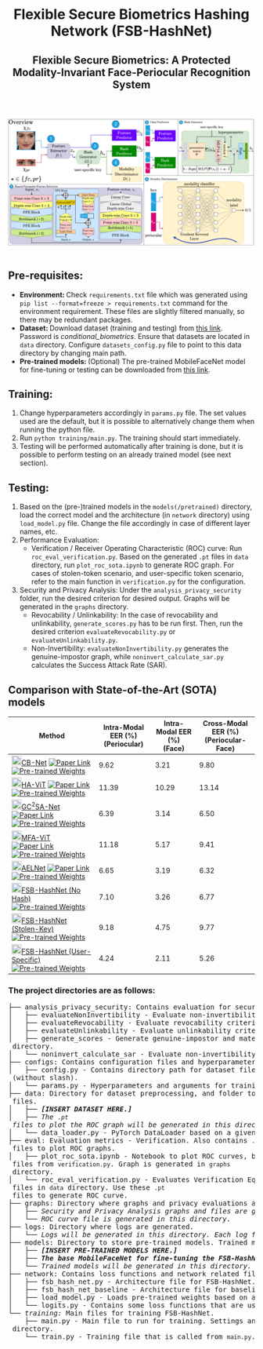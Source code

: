 <h1 align="center">
    Flexible Secure Biometrics Hashing Network (FSB-HashNet)
</h1>
<h2 align="center">
    Flexible Secure Biometrics: A Protected Modality-Invariant Face-Periocular Recognition System  
</h2>
<br/>

![Network Architecture](FSB_HashNet.png?raw=true "FSB-HashNet")
<br/></br>

## Pre-requisites:
- <b>Environment: </b>Check `requirements.txt` file which was generated using `pip list --format=freeze > requirements.txt` command for the environment requirement. These files are slightly filtered manually, so there may be redundant packages.
- <b>Dataset: </b> Download dataset (training and testing) from [this link](https://www.dropbox.com/s/bfub8fmc44tvcxb/periocular_face_dataset.zip?dl=0). Password is _conditional\_biometrics_.
Ensure that datasets are located in `data` directory. Configure `datasets_config.py` file to point to this data directory by changing main path.
- <b>Pre-trained models: </b>(Optional) The pre-trained MobileFaceNet model for fine-tuning or testing can be downloaded from [this link](https://www.dropbox.com/scl/fi/l3k1h3tc12vy7puargfc3/MobileFaceNet_1024.pt?rlkey=m9zock9slmaivhij6sptjyzl6&st=jy9cb6oj&dl=0).

## Training: 
1. Change hyperparameters accordingly in `params.py` file. The set values used are the default, but it is possible to alternatively change them when running the python file.
2. Run `python training/main.py`. The training should start immediately.
3. Testing will be performed automatically after training is done, but it is possible to perform testing on an already trained model (see next section).

## Testing:
1. Based on the (pre-)trained models in the `models(/pretrained)` directory, load the correct model and the architecture (in `network` directory) using `load_model.py` file. Change the file accordingly in case of different layer names, etc. 
2. Performance Evaluation:
    * Verification / Receiver Operating Characteristic (ROC) curve: Run `roc_eval_verification.py`. Based on the generated `.pt` files in `data` directory, run `plot_roc_sota.ipynb` to generate ROC graph. For cases of stolen-token scenario, and user-specific token scenario, refer to the main function in `verification.py` for the configuration.
3. Security and Privacy Analysis: Under the `analysis_privacy_security` folder, run the desired criterion for desired output. Graphs will be generated in the `graphs` directory.
    * Revocability / Unlinkability: In the case of revocability and unlinkability, `generate_scores.py` has to be run first. Then, run the desired criterion `evaluateRevocability.py` or `evaluateUnlinkability.py`.
    * Non-Invertibility: `evaluateNonInvertibility.py` generates the genuine-impostor graph, while `noninvert_calculate_sar.py` calculates the Success Attack Rate (SAR).

## Comparison with State-of-the-Art (SOTA) models

| Method | Intra-Modal EER (%) <br> (Periocular) | Intra-Modal EER (%) <br> (Face) | Cross-Modal EER (%) <br> (Periocular-Face) |
| --- | --- | --- | --- |
| <a href="https://github.com/tiongsikng/cb_net" target="_blank" rel="noopener noreferrer"><img src="https://raw.githubusercontent.com/FortAwesome/Font-Awesome/6.x/svgs/brands/github.svg" width="20" height="20">CB-Net</a> <a href="https://ieeexplore.ieee.org/abstract/document/10201879"> <img src="https://img.shields.io/badge/paper-link-blue.svg" alt="Paper Link"> </a> <br> <a href="https://www.dropbox.com/scl/fo/h5tz21big39wd0dzc70ou/AOabrddckd5cKUF3R2p3jw0?rlkey=l8fksw4ekat5jzcgn66jft6n3&st=t1rayruv&dl=0"> <img src="https://img.shields.io/badge/pre--trained%20weights-8A2BE2" alt="Pre-trained Weights"> </a> | 9.62 | 3.21 | 9.80 |
| <a href="https://github.com/MIS-DevWorks/HA-ViT" target="_blank" rel="noopener noreferrer"><img src="https://raw.githubusercontent.com/FortAwesome/Font-Awesome/6.x/svgs/brands/github.svg" width="20" height="20">HA-ViT</a> <a href="https://ieeexplore.ieee.org/document/10068230"> <img src="https://img.shields.io/badge/paper-link-blue.svg" alt="Paper Link"> </a> <br> <a href="https://www.dropbox.com/scl/fo/crjb30rnxe95e6cdbolsk/AFT0bjj1-OzFuRTrictlAuQ?rlkey=rmpe6mriebl5l051pcfatog11&st=os5z2084&dl=0"> <img src="https://img.shields.io/badge/pre--trained%20weights-8A2BE2" alt="Pre-trained Weights"> </a> | 11.39 | 10.29 | 13.14 |
| <a href="https://github.com/tiongsikng/gc2sa_net" target="_blank" rel="noopener noreferrer"><img src="https://raw.githubusercontent.com/FortAwesome/Font-Awesome/6.x/svgs/brands/github.svg" width="20" height="20">GC<sup>2</sup>SA-Net</a> <a href="https://ieeexplore.ieee.org/document/10418204"> <img src="https://img.shields.io/badge/paper-link-blue.svg" alt="Paper Link"> </a> <br> <a href="https://www.dropbox.com/scl/fo/j7tfsk61jz6dch8hyl1hp/h?rlkey=b22nw4ff5kelu5ivti7ioy1mr&dl=0"> <img src="https://img.shields.io/badge/pre--trained%20weights-8A2BE2" alt="Pre-trained Weights"> </a> | 6.39 | 3.14 | 6.50 |
| <a href="https://github.com/MIS-DevWorks/FBR" target="_blank" rel="noopener noreferrer"><img src="https://raw.githubusercontent.com/FortAwesome/Font-Awesome/6.x/svgs/brands/github.svg" width="20" height="20">MFA-ViT</a> <a href="https://ieeexplore.ieee.org/document/10656777"> <img src="https://img.shields.io/badge/paper-link-blue.svg" alt="Paper Link"> </a> <br> <a href="https://www.dropbox.com/scl/fo/1guujtv39cpktxk6dknve/ADx9ow2FbTTRMLFGtoKU-yM?rlkey=ooxn4uzruiwrmmdo5izbjuzyn&st=25c1acfu&dl=0"> <img src="https://img.shields.io/badge/pre--trained%20weights-8A2BE2" alt="Pre-trained Weights"> </a> | 11.18 | 5.17 | 9.41 |
| <a href="https://github.com/tiongsikng/ael_net" target="_blank" rel="noopener noreferrer"><img src="https://raw.githubusercontent.com/FortAwesome/Font-Awesome/6.x/svgs/brands/github.svg" width="20" height="20">AELNet</a> <a href="https://www.sciencedirect.com/science/article/pii/S1568494625003552"> <img src="https://img.shields.io/badge/paper-link-blue.svg" alt="Paper Link"> </a> <br> <a href="https://www.dropbox.com/scl/fo/pwc3gnu6vggrtbfwk9vw1/AITjo9pNnqVs8HXfOY2tSGY?rlkey=qujqfhtadnvcxp00zr75nj10m&st=famfx1am&dl=0"> <img src="https://img.shields.io/badge/pre--trained%20weights-8A2BE2" alt="Pre-trained Weights"> </a> | 6.65 | 3.19 | 6.32 |
| <a href="https://github.com/tiongsikng/fsb_hashnet" target="_blank" rel="noopener noreferrer"><img src="https://raw.githubusercontent.com/FortAwesome/Font-Awesome/6.x/svgs/brands/github.svg" width="20" height="20">FSB-HashNet (No Hash)</a> <a href="https://www.dropbox.com/scl/fi/4ifobdj33k43xv45w9zjw/fsb_hashnet.zip?rlkey=i8gpmg9n6vezsofkciuk2zboe&st=icyz1nd5&dl=0"> <img src="https://img.shields.io/badge/pre--trained%20weights-8A2BE2" alt="Pre-trained Weights"> </a> | 7.10 | 3.26 | 6.77 |
| <a href="https://github.com/tiongsikng/fsb_hashnet" target="_blank" rel="noopener noreferrer"><img src="https://raw.githubusercontent.com/FortAwesome/Font-Awesome/6.x/svgs/brands/github.svg" width="20" height="20">FSB-HashNet (Stolen-Key)</a> <a href="https://www.dropbox.com/scl/fi/4ifobdj33k43xv45w9zjw/fsb_hashnet.zip?rlkey=i8gpmg9n6vezsofkciuk2zboe&st=icyz1nd5&dl=0"> <img src="https://img.shields.io/badge/pre--trained%20weights-8A2BE2" alt="Pre-trained Weights"> </a> | 9.18 | 4.75 | 9.77 |
| <a href="https://github.com/tiongsikng/fsb_hashnet" target="_blank" rel="noopener noreferrer"><img src="https://raw.githubusercontent.com/FortAwesome/Font-Awesome/6.x/svgs/brands/github.svg" width="20" height="20">FSB-HashNet (User-Specific)</a> <a href="https://www.dropbox.com/scl/fi/4ifobdj33k43xv45w9zjw/fsb_hashnet.zip?rlkey=i8gpmg9n6vezsofkciuk2zboe&st=icyz1nd5&dl=0"> <img src="https://img.shields.io/badge/pre--trained%20weights-8A2BE2" alt="Pre-trained Weights"> </a> | 4.24 | 2.11 | 5.26 |

### The project directories are as follows:
<pre>
├── analysis_privacy_security: Contains evaluation for security and privacy analysis - Non-Invertibility, Revocability, Unlinkability.
│   ├── evaluateNonInvertibility - Evaluate non-invertibility criteria via genuine-impostor graph.
│   ├── evaluateRevocability - Evaluate revocability criteria, only can be used after executing <code>generate_scores.py</code>.
│   ├── evaluateUnlinkability - Evaluate unlinkability criteria, only can be used after executing <code>generate_scores.py</code>.
│   ├── generate_scores - Generate genuine-impostor and mated-non-mated scores that are used for revocability and unlinkability evaluation. Scores are generated in <code>graphs/[method]</code> directory.
│   └── noninvert_calculate_sar - Evaluate non-invertibility criteria by calculating the Success Attack Rate (SAR).
├── configs: Contains configuration files and hyperparameters to run the codes.
│   ├── config.py - Contains directory path for dataset files. Change 'main' in 'main_path' dictionary to point to dataset, e.g., <code>/home/fsb_hashnet/data</code> (without slash).
│   └── params.py - Hyperparameters and arguments for training.
├── data: Directory for dataset preprocessing, and folder to insert data based on <code>config.py</code> files.
│   ├── <i><b>[INSERT DATASET HERE.]</i></b>
│   ├── <i>The <code>.pt</code> files to plot the ROC graph will be generated in this directory.</i>
│   └── data_loader.py - PyTorch DataLoader based on a given path and argument (augmentations).
├── eval: Evaluation metrics - Verification. Also contains <code>.ipynb</code> files to plot ROC graphs.
│   ├── plot_roc_sota.ipynb - Notebook to plot ROC curves, based on generated <code>.pt</code> files from <code>verification.py</code>. Graph is generated in <code>graphs</code> directory.
│   └── roc_eval_verification.py - Evaluates Verification Equal Error Rate (EER) and generates Receiver Operating Characteristic (ROC) curve, which are saved as <code>.pt</code> files in <code>data</code> directory. Use these <code>.pt</code> files to generate ROC curve.
├── graphs: Directory where graphs and privacy evaluations are generated.
│   ├── <i>Security and Privacy Analysis graphs and files are generated in this directory.</i>
│   └── <i>ROC curve file is generated in this directory.</i>
├── logs: Directory where logs are generated.
│   └── <i>Logs will be generated in this directory. Each log folder will contain backups of training files with network files and hyperparameters used.</i>
├── models: Directory to store pre-trained models. Trained models are also generated in this directory.
│   ├── <i><b>[INSERT PRE-TRAINED MODELS HERE.]</i></b>
│   ├── <i><b>The base MobileFaceNet for fine-tuning the FSB-HashNet can be downloaded in <a href="https://www.dropbox.com/scl/fi/l3k1h3tc12vy7puargfc3/MobileFaceNet_1024.pt?rlkey=m9zock9slmaivhij6sptjyzl6&st=jy9cb6oj&dl=0">this link</a>.</i></b>
│   └── <i>Trained models will be generated in this directory.</i>
├── network: Contains loss functions and network related files.
│   ├── fsb_hash_net.py - Architecture file for FSB-HashNet. Also used in the case of hashed (stolen token / user-specific token).
│   ├── fsb_hash_net_baseline - Architecture file for baseline FSB-HashNet. Also used in the case of non-hashed baseline.
│   ├── load_model.py - Loads pre-trained weights based on a given model.
│   └── logits.py - Contains some loss functions that are used.
└── <i>training:</i> Main files for training FSB-HashNet.
    ├── main.py - Main file to run for training. Settings and hyperparameters are based on the files in <code>configs</code> directory.
    └── train.py - Training file that is called from <code>main.py</code>. Gets batch of dataloader and contains criterion for loss back-propagation.
</pre>